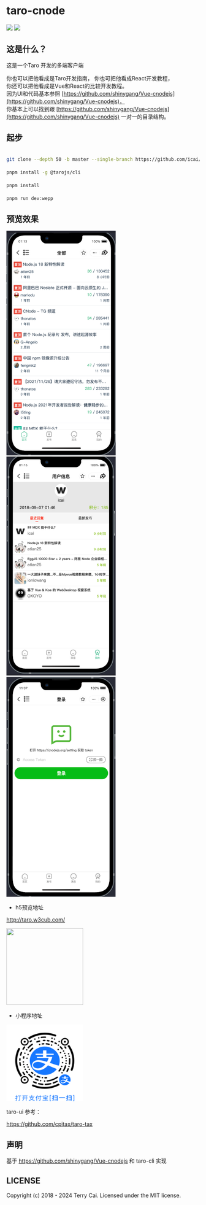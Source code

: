 # taro-cnode

<!-- [![Greenkeeper badge](https://badges.greenkeeper.io/icai/taro-cnode.svg)](https://greenkeeper.io/) -->
[![](https://travis-ci.org/icai/taro-cnode.svg?branch=master)](https://travis-ci.org/icai/taro-cnode)
[![](https://img.shields.io/badge/License-MIT-green.svg)](LICENSE)


## 这是什么？

这是一个Taro 开发的多端客户端

你也可以把他看成是Taro开发指南， 
你也可把他看成React开发教程，  
你还可以把他看成是Vue和React的比较开发教程。   
因为UI和代码基本参照 [https://github.com/shinygang/Vue-cnodejs](https://github.com/shinygang/Vue-cnodejs)，  
你基本上可以找到跟 [https://github.com/shinygang/Vue-cnodejs](https://github.com/shinygang/Vue-cnodejs) 一对一的目录结构。




## 起步

```bash

git clone --depth 50 -b master --single-branch https://github.com/icai/taro-cnode.git && cd taro-cnode

pnpm install -g @tarojs/cli

pnpm install

pnpm run dev:wepp


```



## 预览效果


<img src="https://github.com/icai/taro-cnode/blob/master/screenshots/Jietu20240410-011438.png?raw=true" width="285" />
<img src="https://github.com/icai/taro-cnode/blob/master/screenshots/Jietu20240410-011525.png?raw=true" width="285" />
<img src="https://github.com/icai/taro-cnode/blob/master/screenshots/Jietu20240410-113749.png?raw=true" width="285" />



- h5预览地址

http://taro.w3cub.com/

<img src="https://user-images.githubusercontent.com/1061012/45255911-2542e080-b3c1-11e8-90bf-4be7cd765516.png" width="200" height="200"/>

- 小程序地址


<img src="https://github.com/icai/taro-cnode/blob/master/screenshots/2021002183695117.jpg?raw=true" width="200" height="200"/>






taro-ui 参考：

https://github.com/cpitax/taro-tax



## 声明



基于 https://github.com/shinygang/Vue-cnodejs 和 taro-cli 实现



## LICENSE

Copyright (c) 2018 - 2024 Terry Cai. Licensed under the MIT license.
